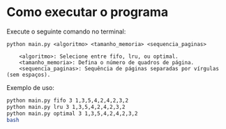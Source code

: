 # Como executar o programa

Execute o seguinte comando no terminal:

```
python main.py <algoritmo> <tamanho_memoria> <sequencia_paginas>

    <algoritmo>: Selecione entre fifo, lru, ou optimal.
    <tamanho_memoria>: Defina o número de quadros de página.
    <sequencia_paginas>: Sequência de páginas separadas por vírgulas (sem espaços).
```

Exemplo de uso:

```bash
python main.py fifo 3 1,3,5,4,2,4,2,3,2
python main.py lru 3 1,3,5,4,2,4,2,3,2
python main.py optimal 3 1,3,5,4,2,4,2,3,2
bash
